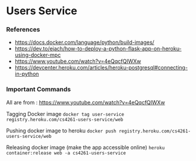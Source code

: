 # Users Service

### References
- https://docs.docker.com/language/python/build-images/
- https://dev.to/ejach/how-to-deploy-a-python-flask-app-on-heroku-using-docker-mpc
- https://www.youtube.com/watch?v=4eQqcfQIWXw
- https://devcenter.heroku.com/articles/heroku-postgresql#connecting-in-python

### Important Commands
All are from : https://www.youtube.com/watch?v=4eQqcfQIWXw

Tagging Docker image
```docker tag user-service registry.heroku.com/cs4261-users-service/web```

Pushing docker image to heroku 
```docker push registry.heroku.com/cs4261-users-service/web```

Releasing docker image (make the app accessible online)
```heroku container:release web -a cs4261-users-service```